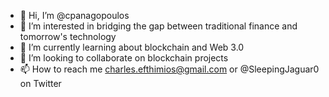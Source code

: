 - 👋 Hi, I’m @cpanagopoulos
- 👀 I’m interested in bridging the gap between traditional finance and tomorrow's technology
- 🌱 I’m currently learning about blockchain and Web 3.0
- 💞️ I’m looking to collaborate on blockchain projects
- 📫 How to reach me charles.efthimios@gmail.com or @SleepingJaguar0 on Twitter

<!---
cpanagopoulos/cpanagopoulos is a ✨ special ✨ repository because its `README.md` (this file) appears on your GitHub profile.
You can click the Preview link to take a look at your changes.
--->
